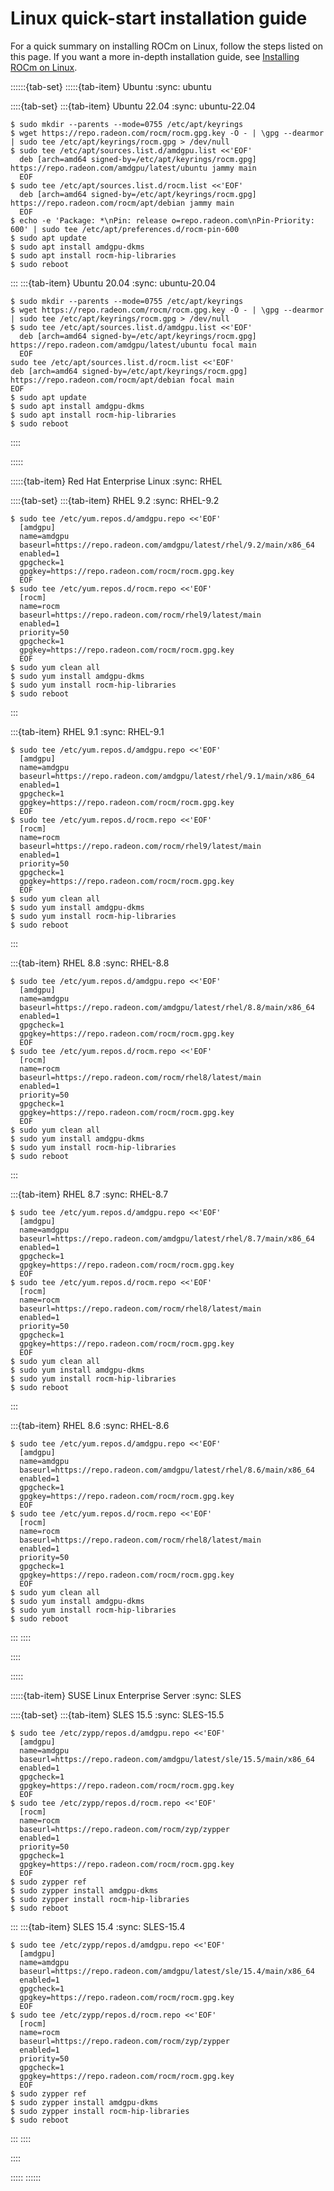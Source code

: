# Linux quick-start installation guide

For a quick summary on installing ROCm on Linux, follow the steps listed on this page. If you
want a more in-depth installation guide, see [Installing ROCm on Linux](../install/linux/index.md).

::::::{tab-set}
:::::{tab-item} Ubuntu
:sync: ubuntu

::::{tab-set}
:::{tab-item} Ubuntu 22.04
:sync: ubuntu-22.04

```console
$ sudo mkdir --parents --mode=0755 /etc/apt/keyrings
$ wget https://repo.radeon.com/rocm/rocm.gpg.key -O - | \gpg --dearmor | sudo tee /etc/apt/keyrings/rocm.gpg > /dev/null
$ sudo tee /etc/apt/sources.list.d/amdgpu.list <<'EOF'
  deb [arch=amd64 signed-by=/etc/apt/keyrings/rocm.gpg] https://repo.radeon.com/amdgpu/latest/ubuntu jammy main
  EOF
$ sudo tee /etc/apt/sources.list.d/rocm.list <<'EOF'
  deb [arch=amd64 signed-by=/etc/apt/keyrings/rocm.gpg] https://repo.radeon.com/rocm/apt/debian jammy main
  EOF
$ echo -e 'Package: *\nPin: release o=repo.radeon.com\nPin-Priority: 600' | sudo tee /etc/apt/preferences.d/rocm-pin-600
$ sudo apt update
$ sudo apt install amdgpu-dkms
$ sudo apt install rocm-hip-libraries
$ sudo reboot
```
:::
:::{tab-item} Ubuntu 20.04
:sync: ubuntu-20.04

```console
$ sudo mkdir --parents --mode=0755 /etc/apt/keyrings
$ wget https://repo.radeon.com/rocm/rocm.gpg.key -O - | \gpg --dearmor | sudo tee /etc/apt/keyrings/rocm.gpg > /dev/null
$ sudo tee /etc/apt/sources.list.d/amdgpu.list <<'EOF'
  deb [arch=amd64 signed-by=/etc/apt/keyrings/rocm.gpg] https://repo.radeon.com/amdgpu/latest/ubuntu focal main
  EOF
sudo tee /etc/apt/sources.list.d/rocm.list <<'EOF'
deb [arch=amd64 signed-by=/etc/apt/keyrings/rocm.gpg] https://repo.radeon.com/rocm/apt/debian focal main
EOF
$ sudo apt update
$ sudo apt install amdgpu-dkms
$ sudo apt install rocm-hip-libraries
$ sudo reboot
```
::::

:::::

:::::{tab-item} Red Hat Enterprise Linux
:sync: RHEL

::::{tab-set}
:::{tab-item} RHEL 9.2
:sync: RHEL-9.2

```console
$ sudo tee /etc/yum.repos.d/amdgpu.repo <<'EOF' 
  [amdgpu]
  name=amdgpu
  baseurl=https://repo.radeon.com/amdgpu/latest/rhel/9.2/main/x86_64
  enabled=1
  gpgcheck=1
  gpgkey=https://repo.radeon.com/rocm/rocm.gpg.key
  EOF
$ sudo tee /etc/yum.repos.d/rocm.repo <<'EOF'
  [rocm]
  name=rocm
  baseurl=https://repo.radeon.com/rocm/rhel9/latest/main
  enabled=1
  priority=50
  gpgcheck=1
  gpgkey=https://repo.radeon.com/rocm/rocm.gpg.key
  EOF
$ sudo yum clean all
$ sudo yum install amdgpu-dkms
$ sudo yum install rocm-hip-libraries
$ sudo reboot
```

:::

:::{tab-item} RHEL 9.1
:sync: RHEL-9.1

```console
$ sudo tee /etc/yum.repos.d/amdgpu.repo <<'EOF' 
  [amdgpu]
  name=amdgpu
  baseurl=https://repo.radeon.com/amdgpu/latest/rhel/9.1/main/x86_64
  enabled=1
  gpgcheck=1
  gpgkey=https://repo.radeon.com/rocm/rocm.gpg.key
  EOF
$ sudo tee /etc/yum.repos.d/rocm.repo <<'EOF'
  [rocm]
  name=rocm
  baseurl=https://repo.radeon.com/rocm/rhel9/latest/main
  enabled=1
  priority=50
  gpgcheck=1
  gpgkey=https://repo.radeon.com/rocm/rocm.gpg.key
  EOF
$ sudo yum clean all
$ sudo yum install amdgpu-dkms
$ sudo yum install rocm-hip-libraries
$ sudo reboot
```
:::

:::{tab-item} RHEL 8.8
:sync: RHEL-8.8

```console
$ sudo tee /etc/yum.repos.d/amdgpu.repo <<'EOF' 
  [amdgpu]
  name=amdgpu
  baseurl=https://repo.radeon.com/amdgpu/latest/rhel/8.8/main/x86_64
  enabled=1
  gpgcheck=1
  gpgkey=https://repo.radeon.com/rocm/rocm.gpg.key
  EOF
$ sudo tee /etc/yum.repos.d/rocm.repo <<'EOF'
  [rocm]
  name=rocm
  baseurl=https://repo.radeon.com/rocm/rhel8/latest/main
  enabled=1
  priority=50
  gpgcheck=1
  gpgkey=https://repo.radeon.com/rocm/rocm.gpg.key
  EOF
$ sudo yum clean all
$ sudo yum install amdgpu-dkms
$ sudo yum install rocm-hip-libraries
$ sudo reboot
```
:::

:::{tab-item} RHEL 8.7
:sync: RHEL-8.7

```console
$ sudo tee /etc/yum.repos.d/amdgpu.repo <<'EOF' 
  [amdgpu]
  name=amdgpu
  baseurl=https://repo.radeon.com/amdgpu/latest/rhel/8.7/main/x86_64
  enabled=1
  gpgcheck=1
  gpgkey=https://repo.radeon.com/rocm/rocm.gpg.key
  EOF
$ sudo tee /etc/yum.repos.d/rocm.repo <<'EOF'
  [rocm]
  name=rocm
  baseurl=https://repo.radeon.com/rocm/rhel8/latest/main
  enabled=1
  priority=50
  gpgcheck=1
  gpgkey=https://repo.radeon.com/rocm/rocm.gpg.key
  EOF
$ sudo yum clean all
$ sudo yum install amdgpu-dkms
$ sudo yum install rocm-hip-libraries
$ sudo reboot
```
:::

:::{tab-item} RHEL 8.6
:sync: RHEL-8.6

```console
$ sudo tee /etc/yum.repos.d/amdgpu.repo <<'EOF' 
  [amdgpu]
  name=amdgpu
  baseurl=https://repo.radeon.com/amdgpu/latest/rhel/8.6/main/x86_64
  enabled=1
  gpgcheck=1
  gpgkey=https://repo.radeon.com/rocm/rocm.gpg.key
  EOF
$ sudo tee /etc/yum.repos.d/rocm.repo <<'EOF'
  [rocm]
  name=rocm
  baseurl=https://repo.radeon.com/rocm/rhel8/latest/main
  enabled=1
  priority=50
  gpgcheck=1
  gpgkey=https://repo.radeon.com/rocm/rocm.gpg.key
  EOF
$ sudo yum clean all
$ sudo yum install amdgpu-dkms
$ sudo yum install rocm-hip-libraries
$ sudo reboot
```
:::
::::

::::

:::::

:::::{tab-item} SUSE Linux Enterprise Server
:sync: SLES

::::{tab-set}
:::{tab-item} SLES 15.5
:sync: SLES-15.5

```console
$ sudo tee /etc/zypp/repos.d/amdgpu.repo <<'EOF'
  [amdgpu]
  name=amdgpu
  baseurl=https://repo.radeon.com/amdgpu/latest/sle/15.5/main/x86_64
  enabled=1
  gpgcheck=1
  gpgkey=https://repo.radeon.com/rocm/rocm.gpg.key
  EOF
$ sudo tee /etc/zypp/repos.d/rocm.repo <<'EOF'
  [rocm]
  name=rocm
  baseurl=https://repo.radeon.com/rocm/zyp/zypper
  enabled=1
  priority=50
  gpgcheck=1
  gpgkey=https://repo.radeon.com/rocm/rocm.gpg.key
  EOF
$ sudo zypper ref
$ sudo zypper install amdgpu-dkms
$ sudo zypper install rocm-hip-libraries
$ sudo reboot
```

:::
:::{tab-item} SLES 15.4
:sync: SLES-15.4

```console
$ sudo tee /etc/zypp/repos.d/amdgpu.repo <<'EOF'
  [amdgpu]
  name=amdgpu
  baseurl=https://repo.radeon.com/amdgpu/latest/sle/15.4/main/x86_64
  enabled=1
  gpgcheck=1
  gpgkey=https://repo.radeon.com/rocm/rocm.gpg.key
  EOF
$ sudo tee /etc/zypp/repos.d/rocm.repo <<'EOF'
  [rocm]
  name=rocm
  baseurl=https://repo.radeon.com/rocm/zyp/zypper
  enabled=1
  priority=50
  gpgcheck=1
  gpgkey=https://repo.radeon.com/rocm/rocm.gpg.key
  EOF
$ sudo zypper ref
$ sudo zypper install amdgpu-dkms
$ sudo zypper install rocm-hip-libraries
$ sudo reboot
```

:::
::::

::::


:::::
::::::

